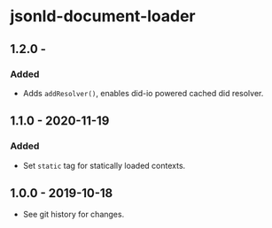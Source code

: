 # jsonld-document-loader

## 1.2.0 -

### Added
- Adds `addResolver()`, enables did-io powered cached did resolver.

## 1.1.0 - 2020-11-19

### Added
- Set `static` tag for statically loaded contexts.

## 1.0.0 - 2019-10-18

- See git history for changes.
